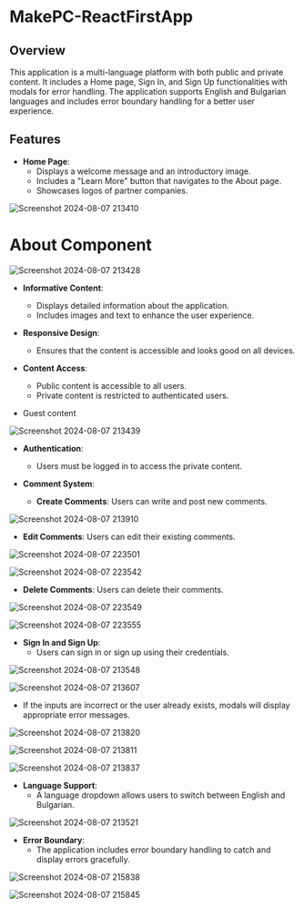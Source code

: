 # MakePC-ReactFirstApp


## Overview

This application is a multi-language platform with both public and private content. It includes a Home page, Sign In, and Sign Up functionalities with modals for error handling. The application supports English and Bulgarian languages and includes error boundary handling for a better user experience.

## Features

- **Home Page**: 
  - Displays a welcome message and an introductory image.
  - Includes a "Learn More" button that navigates to the About page.
  - Showcases logos of partner companies.
    
![Screenshot 2024-08-07 213410](https://github.com/user-attachments/assets/16763940-f9d8-49f3-9c52-286075df8182)

# About Component

![Screenshot 2024-08-07 213428](https://github.com/user-attachments/assets/a272f6c3-1c7b-43e3-9281-38ec7f157e44)

- **Informative Content**: 
  - Displays detailed information about the application.
  - Includes images and text to enhance the user experience.
  
- **Responsive Design**:
  - Ensures that the content is accessible and looks good on all devices.

- **Content Access**:
  - Public content is accessible to all users.
  - Private content is restricted to authenticated users.
    
- Guest content
  
![Screenshot 2024-08-07 213439](https://github.com/user-attachments/assets/1f157105-f5e4-44e6-87f2-7c1a3707f247)

- **Authentication**:
  - Users must be logged in to access the private content.
  
- **Comment System**:
  - **Create Comments**: Users can write and post new comments.

![Screenshot 2024-08-07 213910](https://github.com/user-attachments/assets/6c5f3120-a2f4-4c14-b31d-8a28ecd5df74)

  - **Edit Comments**: Users can edit their existing comments.

![Screenshot 2024-08-07 223501](https://github.com/user-attachments/assets/a3af0dbd-340b-4a4d-a7ad-44131b7dfa12)
    
![Screenshot 2024-08-07 223542](https://github.com/user-attachments/assets/b662ec6b-1a5d-4c11-aa03-8e79f3d6ed48)

  - **Delete Comments**: Users can delete their comments.

![Screenshot 2024-08-07 223549](https://github.com/user-attachments/assets/cc53fb20-9b27-43af-9c82-8356645858bd)

![Screenshot 2024-08-07 223555](https://github.com/user-attachments/assets/e7ec67c2-9971-4beb-bedd-505bb91c8cd7)

- **Sign In and Sign Up**:
  - Users can sign in or sign up using their credentials.
 
![Screenshot 2024-08-07 213548](https://github.com/user-attachments/assets/1b402e0f-9ab5-4499-b2a2-71ad05ec3277)

![Screenshot 2024-08-07 213607](https://github.com/user-attachments/assets/daddf14c-e700-4f1c-9923-9a140e51701b)

  - If the inputs are incorrect or the user already exists, modals will display appropriate error messages.

![Screenshot 2024-08-07 213820](https://github.com/user-attachments/assets/ad313405-ae26-43ef-863e-61222c714167)

![Screenshot 2024-08-07 213811](https://github.com/user-attachments/assets/0a2cd798-143b-4a83-94be-11ca57458256)

![Screenshot 2024-08-07 213837](https://github.com/user-attachments/assets/4cb8bcd2-621b-4ba9-9dee-c7f589ddb781)


- **Language Support**:
  - A language dropdown allows users to switch between English and Bulgarian.
  
![Screenshot 2024-08-07 213521](https://github.com/user-attachments/assets/1c15f9f5-085f-44b1-a3d9-f9261a880381)

- **Error Boundary**:
  - The application includes error boundary handling to catch and display errors gracefully.

![Screenshot 2024-08-07 215838](https://github.com/user-attachments/assets/febda6ac-d3f8-4624-a6a3-26226ba4a725)

![Screenshot 2024-08-07 215845](https://github.com/user-attachments/assets/a6c08cc9-a86b-42e6-ae36-6b54f7be982d)

